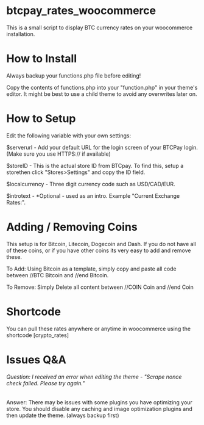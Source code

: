 # btcpay_rates_woocommerce
This is a small script to display BTC currency rates on your woocommerce installation. 

# How to Install
Always backup your functions.php file before editing!

Copy the contents of functions.php into your "function.php" in your theme's editor. It might be best to use a child theme to avoid any overwrites later on. 

# How to Setup
Edit the following variable with your own settings:

$serverurl - Add your default URL for the login screen of your BTCPay login. (Make sure you use HTTPS:// if available)

$storeID - This is the actual store ID from BTCpay. To find this, setup a storethen click "Stores>Settings" and copy the ID field.

$localcurrency - Three digit currency code such as USD/CAD/EUR. 

$introtext - *Optional - used as an intro. Example "Current Exchange Rates:".

# Adding / Removing Coins

This setup is for Bitcoin, Litecoin, Dogecoin and Dash. If you do not have all of these coins, or if you have other coins its very easy to add and remove these. 

To Add: 
Using Bitcoin as a template, simply copy and paste all code between //BTC Bitcoin and //end Bitcoin.

To Remove:
Simply Delete all content between //COIN Coin and //end Coin

# Shortcode

You can pull these rates anywhere or anytime in woocommerce using the shortcode [crypto_rates]


# Issues Q&A

###### Question: I received an error when editing the theme - "Scrape nonce check failed. Please try again."
Answer: There may be issues with some plugins you have optimizing your store. You should disable any caching and image optimization plugins and then update the theme. (always backup first)
